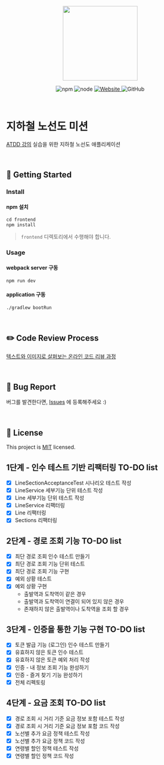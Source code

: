 <p align="center">
    <img width="200px;" src="https://raw.githubusercontent.com/woowacourse/atdd-subway-admin-frontend/master/images/main_logo.png"/>
</p>
<p align="center">
  <img alt="npm" src="https://img.shields.io/badge/npm-%3E%3D%205.5.0-blue">
  <img alt="node" src="https://img.shields.io/badge/node-%3E%3D%209.3.0-blue">
  <a href="https://edu.nextstep.camp/c/R89PYi5H" alt="nextstep atdd">
    <img alt="Website" src="https://img.shields.io/website?url=https%3A%2F%2Fedu.nextstep.camp%2Fc%2FR89PYi5H">
  </a>
  <img alt="GitHub" src="https://img.shields.io/github/license/next-step/atdd-subway-service">
</p>

<br>

# 지하철 노선도 미션
[ATDD 강의](https://edu.nextstep.camp/c/R89PYi5H) 실습을 위한 지하철 노선도 애플리케이션

<br>

## 🚀 Getting Started

### Install
#### npm 설치
```
cd frontend
npm install
```
> `frontend` 디렉토리에서 수행해야 합니다.

### Usage
#### webpack server 구동
```
npm run dev
```
#### application 구동
```
./gradlew bootRun
```
<br>

## ✏️ Code Review Process
[텍스트와 이미지로 살펴보는 온라인 코드 리뷰 과정](https://github.com/next-step/nextstep-docs/tree/master/codereview)

<br>

## 🐞 Bug Report

버그를 발견한다면, [Issues](https://github.com/next-step/atdd-subway-service/issues) 에 등록해주세요 :)

<br>

## 📝 License

This project is [MIT](https://github.com/next-step/atdd-subway-service/blob/master/LICENSE.md) licensed.

## 1단계 - 인수 테스트 기반 리팩터링 TO-DO list

- [x] LineSectionAcceptanceTest 시나리오 테스트 작성
- [x] LineService 세부기능 단위 테스트 작성
- [x] Line 세부기능 단위 테스트 작성
- [x] LineService 리팩터링
- [x] Line 리팩터링
- [x] Sections 리팩터링

## 2단계 - 경로 조회 기능 TO-DO list

- [x] 최단 경로 조회 인수 테스트 만들기
- [x] 최단 경로 조회 기능 단위 테스트
- [x] 최단 경로 조회 기능 구현
- [x] 예외 상황 테스트
- [x] 예외 상황 구현
    - 출발역과 도착역이 같은 경우
    - 출발역과 도착역이 연결이 되어 있지 않은 경우
    - 존재하지 않은 출발역이나 도착역을 조회 할 경우

## 3단계 - 인증을 통한 기능 구현 TO-DO list

- [x] 토큰 발급 기능 (로그인) 인수 테스트 만들기
- [x] 유효하지 않은 토큰 인수 테스트
- [x] 유효하지 않은 토큰 예외 처리 작성
- [x] 인증 - 내 정보 조회 기능 완성하기
- [x] 인증 - 즐겨 찾기 기능 완성하기
- [x] 전체 리펙토링

## 4단계 - 요금 조회 TO-DO list

- [x] 경로 조회 시 거리 기준 요금 정보 포함 테스트 작성
- [x] 경로 조회 시 거리 기준 요금 정보 포함 코드 작성
- [x] 노선별 추가 요금 정책 테스트 작성
- [x] 노선별 추가 요금 정책 코드 작성
- [x] 연령별 할인 정책 테스트 작성
- [x] 연령별 할인 정책 코드 작성